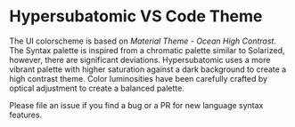 # Hypersubatomic VS Code Theme

The UI colorscheme is based on *Material Theme - Ocean High Contrast*. The Syntax palette is inspired from a chromatic palette similar to Solarized, however, there are significant deviations. Hypersubatomic uses a more vibrant palette with higher saturation against a dark background to create a high contrast theme. Color luminosities have been carefully crafted by optical adjustment to create a balanced palette. 

Please file an issue if you find a bug or a PR for new language syntax features.